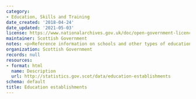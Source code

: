 ```yaml
---
category:
- Education, Skills and Training
date_created: '2018-04-24'
date_updated: '2021-05-03'
license: https://www.nationalarchives.gov.uk/doc/open-government-licence/version/3/
maintainer: Scottish Government
notes: <p>Reference information on schools and other types of educational establishments.</p>
organization: Scottish Government
records: null
resources:
- format: html
  name: Description
  url: http://statistics.gov.scot/data/education-establishments
schema: default
title: Education establishments
---
```


